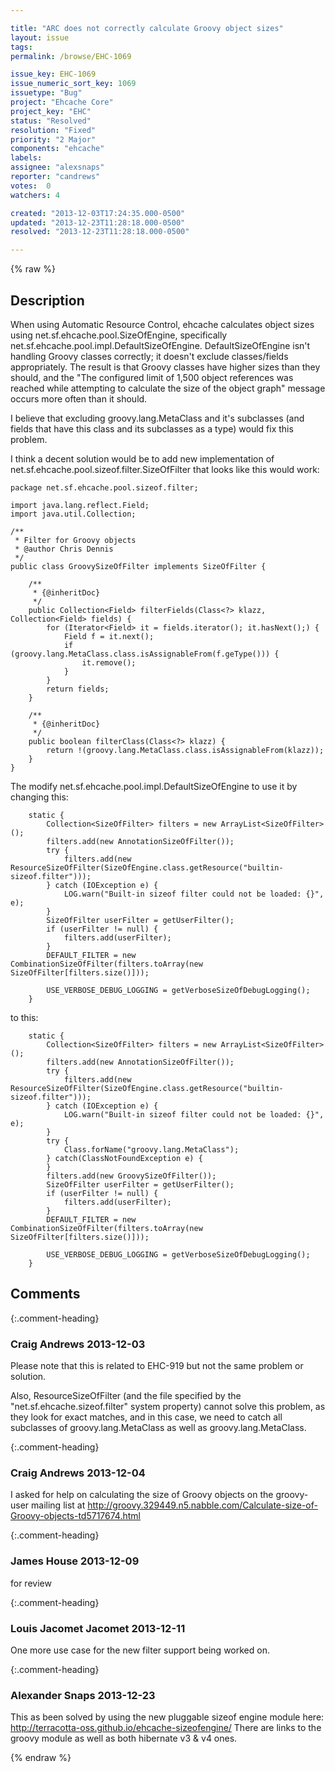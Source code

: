 ```yaml
---

title: "ARC does not correctly calculate Groovy object sizes"
layout: issue
tags: 
permalink: /browse/EHC-1069

issue_key: EHC-1069
issue_numeric_sort_key: 1069
issuetype: "Bug"
project: "Ehcache Core"
project_key: "EHC"
status: "Resolved"
resolution: "Fixed"
priority: "2 Major"
components: "ehcache"
labels: 
assignee: "alexsnaps"
reporter: "candrews"
votes:  0
watchers: 4

created: "2013-12-03T17:24:35.000-0500"
updated: "2013-12-23T11:28:18.000-0500"
resolved: "2013-12-23T11:28:18.000-0500"

---
```




{% raw %}



## Description

<div markdown="1" class="description">

When using Automatic Resource Control, ehcache calculates object sizes using net.sf.ehcache.pool.SizeOfEngine, specifically net.sf.ehcache.pool.impl.DefaultSizeOfEngine. DefaultSizeOfEngine isn't handling Groovy classes correctly; it doesn't exclude classes/fields appropriately. The result is that Groovy classes have higher sizes than they should, and the "The configured limit of 1,500 object references was reached while attempting to calculate the size of the object graph" message occurs more often than it should.

I believe that excluding groovy.lang.MetaClass and it's subclasses (and fields that have this class and its subclasses as a type) would fix this problem.

I think a decent solution would be to add new implementation of net.sf.ehcache.pool.sizeof.filter.SizeOfFilter that looks like this would work:

```
package net.sf.ehcache.pool.sizeof.filter;

import java.lang.reflect.Field;
import java.util.Collection;

/**
 * Filter for Groovy objects
 * @author Chris Dennis
 */
public class GroovySizeOfFilter implements SizeOfFilter {

    /**
     * {@inheritDoc}
     */
    public Collection<Field> filterFields(Class<?> klazz, Collection<Field> fields) {
        for (Iterator<Field> it = fields.iterator(); it.hasNext();) {
            Field f = it.next();
            if (groovy.lang.MetaClass.class.isAssignableFrom(f.geType())) {
                it.remove();
            }
        }
        return fields;
    }

    /**
     * {@inheritDoc}
     */
    public boolean filterClass(Class<?> klazz) {
        return !(groovy.lang.MetaClass.class.isAssignableFrom(klazz));
    }
}
```


The modify net.sf.ehcache.pool.impl.DefaultSizeOfEngine to use it by changing this:

```
    static {
        Collection<SizeOfFilter> filters = new ArrayList<SizeOfFilter>();
        filters.add(new AnnotationSizeOfFilter());
        try {
            filters.add(new ResourceSizeOfFilter(SizeOfEngine.class.getResource("builtin-sizeof.filter")));
        } catch (IOException e) {
            LOG.warn("Built-in sizeof filter could not be loaded: {}", e);
        }
        SizeOfFilter userFilter = getUserFilter();
        if (userFilter != null) {
            filters.add(userFilter);
        }
        DEFAULT_FILTER = new CombinationSizeOfFilter(filters.toArray(new SizeOfFilter[filters.size()]));

        USE_VERBOSE_DEBUG_LOGGING = getVerboseSizeOfDebugLogging();
    }
```


to this:

```
    static {
        Collection<SizeOfFilter> filters = new ArrayList<SizeOfFilter>();
        filters.add(new AnnotationSizeOfFilter());
        try {
            filters.add(new ResourceSizeOfFilter(SizeOfEngine.class.getResource("builtin-sizeof.filter")));
        } catch (IOException e) {
            LOG.warn("Built-in sizeof filter could not be loaded: {}", e);
        }
        try {
            Class.forName("groovy.lang.MetaClass");
        } catch(ClassNotFoundException e) {
        }
        filters.add(new GroovySizeOfFilter());
        SizeOfFilter userFilter = getUserFilter();
        if (userFilter != null) {
            filters.add(userFilter);
        }
        DEFAULT_FILTER = new CombinationSizeOfFilter(filters.toArray(new SizeOfFilter[filters.size()]));

        USE_VERBOSE_DEBUG_LOGGING = getVerboseSizeOfDebugLogging();
    }
```


</div>

## Comments


{:.comment-heading}
### **Craig Andrews** <span class="date">2013-12-03</span>

<div markdown="1" class="comment">

Please note that this is related to EHC-919 but not the same problem or solution.

Also, ResourceSizeOfFilter (and the file specified by the "net.sf.ehcache.sizeof.filter" system property) cannot solve this problem, as they look for exact matches, and in this case, we need to catch all subclasses of groovy.lang.MetaClass as well as groovy.lang.MetaClass.

</div>


{:.comment-heading}
### **Craig Andrews** <span class="date">2013-12-04</span>

<div markdown="1" class="comment">

I asked for help on calculating the size of Groovy objects on the groovy-user mailing list at http://groovy.329449.n5.nabble.com/Calculate-size-of-Groovy-objects-td5717674.html

</div>


{:.comment-heading}
### **James House** <span class="date">2013-12-09</span>

<div markdown="1" class="comment">

for review

</div>


{:.comment-heading}
### **Louis Jacomet Jacomet** <span class="date">2013-12-11</span>

<div markdown="1" class="comment">

One more use case for the new filter support being worked on.

</div>


{:.comment-heading}
### **Alexander Snaps** <span class="date">2013-12-23</span>

<div markdown="1" class="comment">

This as been solved by using the new pluggable sizeof engine module here:
http://terracotta-oss.github.io/ehcache-sizeofengine/
There are links to the groovy module as well as both hibernate v3 & v4 ones.

</div>



{% endraw %}
